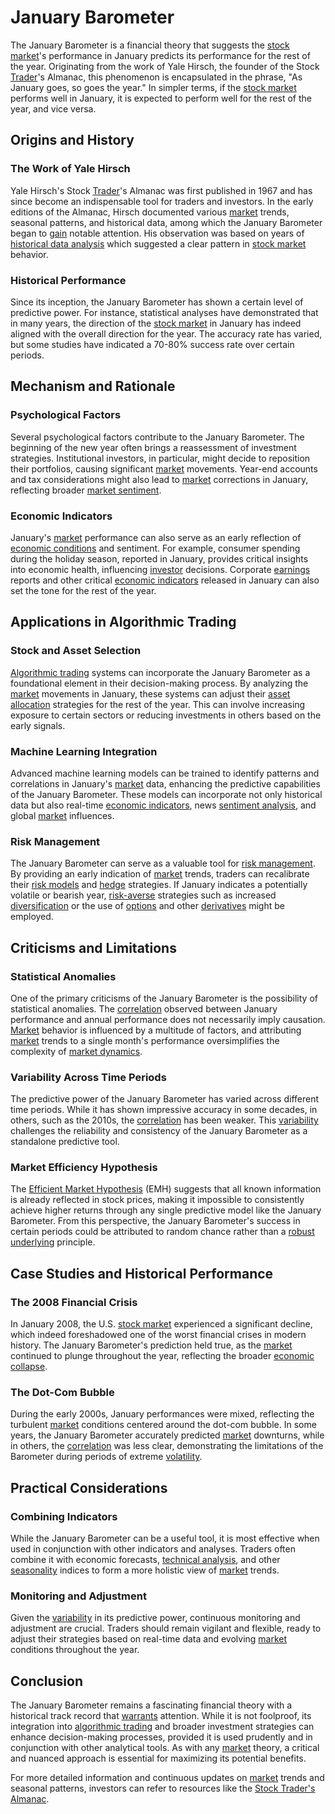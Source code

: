 # January Barometer

The January Barometer is a financial theory that suggests the [stock market](../s/stock_market.md)'s performance in January predicts its performance for the rest of the year. Originating from the work of Yale Hirsch, the founder of the Stock [Trader](../t/trader.md)'s Almanac, this phenomenon is encapsulated in the phrase, "As January goes, so goes the year." In simpler terms, if the [stock market](../s/stock_market.md) performs well in January, it is expected to perform well for the rest of the year, and vice versa.

## Origins and History

### The Work of Yale Hirsch

Yale Hirsch's Stock [Trader](../t/trader.md)'s Almanac was first published in 1967 and has since become an indispensable tool for traders and investors. In the early editions of the Almanac, Hirsch documented various [market](../m/market.md) trends, seasonal patterns, and historical data, among which the January Barometer began to [gain](../g/gain.md) notable attention. His observation was based on years of [historical data analysis](../h/historical_data_analysis.md) which suggested a clear pattern in [stock market](../s/stock_market.md) behavior.

### Historical Performance

Since its inception, the January Barometer has shown a certain level of predictive power. For instance, statistical analyses have demonstrated that in many years, the direction of the [stock market](../s/stock_market.md) in January has indeed aligned with the overall direction for the year. The accuracy rate has varied, but some studies have indicated a 70-80% success rate over certain periods.

## Mechanism and Rationale

### Psychological Factors

Several psychological factors contribute to the January Barometer. The beginning of the new year often brings a reassessment of investment strategies. Institutional investors, in particular, might decide to reposition their portfolios, causing significant [market](../m/market.md) movements. Year-end accounts and tax considerations might also lead to [market](../m/market.md) corrections in January, reflecting broader [market sentiment](../m/market_sentiment.md).

### Economic Indicators

January's [market](../m/market.md) performance can also serve as an early reflection of [economic conditions](../e/economic_conditions.md) and sentiment. For example, consumer spending during the holiday season, reported in January, provides critical insights into economic health, influencing [investor](../i/investor.md) decisions. Corporate [earnings](../e/earnings.md) reports and other critical [economic indicators](../e/economic_indicators.md) released in January can also set the tone for the rest of the year.

## Applications in Algorithmic Trading

### Stock and Asset Selection

[Algorithmic trading](../a/algorithmic_trading.md) systems can incorporate the January Barometer as a foundational element in their decision-making process. By analyzing the [market](../m/market.md) movements in January, these systems can adjust their [asset allocation](../a/asset_allocation.md) strategies for the rest of the year. This can involve increasing exposure to certain sectors or reducing investments in others based on the early signals.

### Machine Learning Integration

Advanced machine learning models can be trained to identify patterns and correlations in January's [market](../m/market.md) data, enhancing the predictive capabilities of the January Barometer. These models can incorporate not only historical data but also real-time [economic indicators](../e/economic_indicators.md), news [sentiment analysis](../s/sentiment_analysis.md), and global [market](../m/market.md) influences.

### Risk Management

The January Barometer can serve as a valuable tool for [risk management](../r/risk_management.md). By providing an early indication of [market](../m/market.md) trends, traders can recalibrate their [risk models](../r/risk_models_in_trading.md) and [hedge](../h/hedge.md) strategies. If January indicates a potentially volatile or bearish year, [risk-averse](../r/risk-averse.md) strategies such as increased [diversification](../d/diversification.md) or the use of [options](../o/options.md) and other [derivatives](../d/derivatives.md) might be employed.

## Criticisms and Limitations

### Statistical Anomalies

One of the primary criticisms of the January Barometer is the possibility of statistical anomalies. The [correlation](../c/correlation.md) observed between January performance and annual performance does not necessarily imply causation. [Market](../m/market.md) behavior is influenced by a multitude of factors, and attributing [market](../m/market.md) trends to a single month's performance oversimplifies the complexity of [market dynamics](../m/market_dynamics.md).

### Variability Across Time Periods

The predictive power of the January Barometer has varied across different time periods. While it has shown impressive accuracy in some decades, in others, such as the 2010s, the [correlation](../c/correlation.md) has been weaker. This [variability](../v/variability.md) challenges the reliability and consistency of the January Barometer as a standalone predictive tool.

### Market Efficiency Hypothesis

The [Efficient Market Hypothesis](../e/efficient_market_hypothesis.md) (EMH) suggests that all known information is already reflected in stock prices, making it impossible to consistently achieve higher returns through any single predictive model like the January Barometer. From this perspective, the January Barometer's success in certain periods could be attributed to random chance rather than a [robust](../r/robust.md) [underlying](../u/underlying.md) principle.

## Case Studies and Historical Performance

### The 2008 Financial Crisis

In January 2008, the U.S. [stock market](../s/stock_market.md) experienced a significant decline, which indeed foreshadowed one of the worst financial crises in modern history. The January Barometer's prediction held true, as the [market](../m/market.md) continued to plunge throughout the year, reflecting the broader [economic collapse](../e/economic_collapse.md).

### The Dot-Com Bubble

During the early 2000s, January performances were mixed, reflecting the turbulent [market](../m/market.md) conditions centered around the dot-com bubble. In some years, the January Barometer accurately predicted [market](../m/market.md) downturns, while in others, the [correlation](../c/correlation.md) was less clear, demonstrating the limitations of the Barometer during periods of extreme [volatility](../v/volatility.md).

## Practical Considerations

### Combining Indicators

While the January Barometer can be a useful tool, it is most effective when used in conjunction with other indicators and analyses. Traders often combine it with economic forecasts, [technical analysis](../t/technical_analysis.md), and other [seasonality](../s/seasonality.md) indices to form a more holistic view of [market](../m/market.md) trends.

### Monitoring and Adjustment

Given the [variability](../v/variability.md) in its predictive power, continuous monitoring and adjustment are crucial. Traders should remain vigilant and flexible, ready to adjust their strategies based on real-time data and evolving [market](../m/market.md) conditions throughout the year.

## Conclusion

The January Barometer remains a fascinating financial theory with a historical track record that [warrants](../w/warrants_in_trading.md) attention. While it is not foolproof, its integration into [algorithmic trading](../a/algorithmic_trading.md) and broader investment strategies can enhance decision-making processes, provided it is used prudently and in conjunction with other analytical tools. As with any [market](../m/market.md) theory, a critical and nuanced approach is essential for maximizing its potential benefits.

For more detailed information and continuous updates on [market](../m/market.md) trends and seasonal patterns, investors can refer to resources like the [Stock Trader's Almanac](https://www.stocktradersalmanac.com/).
